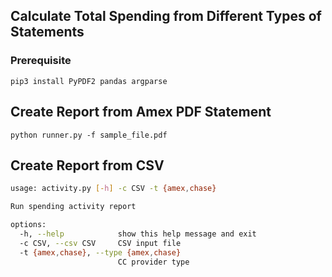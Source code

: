 ## Calculate Total Spending from Different Types of Statements

### Prerequisite

`pip3 install PyPDF2 pandas argparse`

## Create Report from Amex PDF Statement

`python runner.py -f sample_file.pdf`

## Create Report from CSV


```bash
usage: activity.py [-h] -c CSV -t {amex,chase}

Run spending activity report

options:
  -h, --help            show this help message and exit
  -c CSV, --csv CSV     CSV input file
  -t {amex,chase}, --type {amex,chase}
                        CC provider type
```

